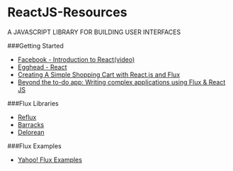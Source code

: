 # ReactJS-Resources
A JAVASCRIPT LIBRARY FOR BUILDING USER INTERFACES

###Getting Started
- [Facebook - Introduction to React(video)](https://www.youtube.com/watch?v=XxVg_s8xAms)
- [Egghead - React](https://egghead.io/series/react-fundamentals)
- [Creating A Simple Shopping Cart with React.js and Flux](https://scotch.io/tutorials/creating-a-simple-shopping-cart-with-react-js-and-flux)
- [Beyond the to-do app: Writing complex applications using Flux & React JS](http://madebymany.com/blog/beyond-the-to-do-app-writing-complex-applications-using-flux-react-js)

###Flux Libraries
- [Reflux](https://github.com/spoike/refluxjs)
- [Barracks](https://github.com/yoshuawuyts/barracks)
- [Delorean](http://deloreanjs.com/)

###Flux Examples
- [Yahoo! Flux Examples](https://github.com/yahoo/flux-examples)
